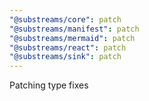 ```yaml
---
"@substreams/core": patch
"@substreams/manifest": patch
"@substreams/mermaid": patch
"@substreams/react": patch
"@substreams/sink": patch
---
```


Patching type fixes

